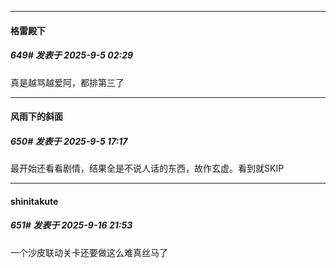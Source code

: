 ﻿
*****

####  格雷殿下  
##### 649#       发表于 2025-9-5 02:29

真是越骂越爱阿，都排第三了

*****

####  风雨下的斜面  
##### 650#       发表于 2025-9-5 17:17

最开始还看看剧情，结果全是不说人话的东西，故作玄虚。看到就SKIP

*****

####  shinitakute  
##### 651#       发表于 2025-9-16 21:53

一个沙皮联动关卡还要做这么难真丝马了


